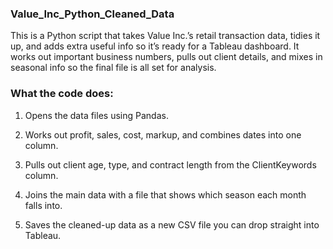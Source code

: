 ### Value_Inc_Python_Cleaned_Data

This is a Python script that takes Value Inc.’s retail transaction data, tidies it up, and adds extra useful info so it’s ready for a Tableau dashboard. It works out important business numbers, pulls out client details, and mixes in seasonal info so the final file is all set for analysis.

### What the code does:

1. Opens the data files using Pandas.


2. Works out profit, sales, cost, markup, and combines dates into one column.


3. Pulls out client age, type, and contract length from the ClientKeywords column.


4. Joins the main data with a file that shows which season each month falls into.


5. Saves the cleaned-up data as a new CSV file you can drop straight into Tableau.